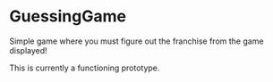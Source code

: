 # GuessingGame
Simple game where you must figure out the franchise from the game displayed!

This is currently a functioning prototype. 
